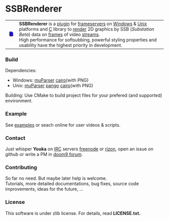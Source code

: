 # SSBRenderer
<table border=0><tr>
<td><img src=src//renderer/res/logo.bmp /></td>
<td><b>SSBRenderer</b> is a <a href=http://en.wikipedia.org/wiki/Plug-in_%28computing%29>plugin</a> for <a href=http://en.wikipedia.org/wiki/Frameserver>frameservers</a> on <a href=http://en.wikipedia.org/wiki/Microsoft_Windows>Windows</a> & <a href=http://en.wikipedia.org/wiki/Unix>Unix</a> platforms and <a href=http://en.wikipedia.org/wiki/C_%28programming_language%29>C</a> library to <a href=http://en.wikipedia.org/wiki/Rendering_%28computer_graphics%29>render</a> 2D graphics by SSB (<i>Substation Beta</i>) data on <a href=http://en.wikipedia.org/wiki/Film_frame>frames</a> of video <a href=http://en.wikipedia.org/wiki/Streaming_media>streams</a>.<br>High performance for softsubbing, powerful styling properties and usability have the highest priority in development.</td>
</tr></table>

### Build
Dependencies:
* Windows: <a href=http://muparser.beltoforion.de/>muParser</a> <a href=http://cairographics.org/>cairo</a>(with PNG)
* Unix: <a href=http://muparser.beltoforion.de/>muParser</a> <a href=http://www.pango.org/>pango</a> <a href=http://cairographics.org/>cairo</a>(with PNG)

Building: Use CMake to build project files for your prefered (and supported) environment.

### Example
See [examples](examples) or seach online for user videos & scripts.

### Contact
Just whisper <b>Youka</b> on <a href="http://en.wikipedia.org/wiki/IRC">IRC</a> servers [freenode](https://www.freenode.net/) or [rizon](http://rizon.net/), open an issue on github or write a PM in [doom9 forum](http://forum.doom9.org/member.php?u=197060).

### Contributing
So far no need. But maybe later help is welcome.<br>Tutorials, more detailed documentations, bug fixes, source code improvements, ideas for the future, ...

### License
This software is under zlib license. For details, read <b>LICENSE.txt<b>.
